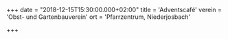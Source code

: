 +++
date = "2018-12-15T15:30:00.000+02:00"
title = 'Adventscafé'
verein = 'Obst- und Gartenbauverein'
ort = 'Pfarrzentrum, Niederjosbach'

+++

      